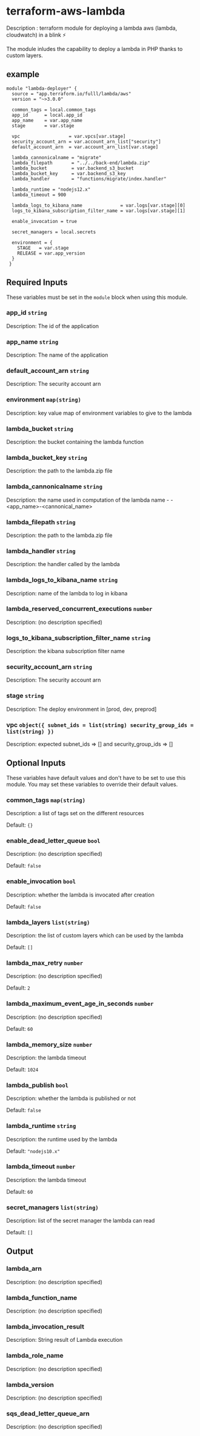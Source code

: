﻿# terraform-aws-lambda

Description : terraform module for deploying a lambda aws (lambda, cloudwatch) in a blink ⚡️

The module inludes the capability to deploy a lambda in PHP thanks to custom layers.



## example

```hcl
module "lambda-deployer" {
  source = "app.terraform.io/fulll/lambda/aws"
  version = "~>3.0.0"

  common_tags = local.common_tags
  app_id      = local.app_id
  app_name    = var.app_name
  stage       = var.stage

  vpc                  = var.vpcs[var.stage]
  security_account_arn = var.account_arn_list["security"]
  default_account_arn  = var.account_arn_list[var.stage]

  lambda_cannonicalname = "migrate"
  lambda_filepath       = "../../back-end/lambda.zip"
  lambda_bucket         = var.backend_s3_bucket
  lambda_bucket_key     = var.backend_s3_key
  lambda_handler        = "functions/migrate/index.handler"

  lambda_runtime = "nodejs12.x"
  lambda_timeout = 900

  lambda_logs_to_kibana_name              = var.logs[var.stage][0]
  logs_to_kibana_subscription_filter_name = var.logs[var.stage][1]

  enable_invocation = true

  secret_managers = local.secrets

  environment = {
    STAGE   = var.stage
    RELEASE = var.app_version
  }
 }
```

## Required Inputs

These variables must be set in the `module` block when using this module.

### app_id **`string`**

Description: The id of the application

### app_name **`string`**

Description: The name of the application

### default_account_arn **`string`**

Description: The security account arn

### environment **`map(string)`**

Description: key value map of environment variables to give to the lambda

### lambda_bucket **`string`**

Description: the bucket containing the lambda function

### lambda_bucket_key **`string`**

Description: the path to the lambda.zip file

### lambda_cannonicalname **`string`**

Description: the name used in computation of the lambda name - <stage>-<app_name>-<cannonical_name>

### lambda_filepath **`string`**

Description: the path to the lambda.zip file

### lambda_handler **`string`**

Description: the handler called by the lambda

### lambda_logs_to_kibana_name **`string`**

Description: name of the lambda to log in kibana

### lambda_reserved_concurrent_executions **`number`**

Description: (no description specified)

### logs_to_kibana_subscription_filter_name **`string`**

Description: the kibana subscription filter name

### security_account_arn **`string`**

Description: The security account arn

### stage **`string`**

Description: The deploy environment in [prod, dev, preprod]

### vpc **`object({ subnet_ids = list(string) security_group_ids = list(string) })`**

Description: expected subnet_ids => [] and security_group_ids => []

## Optional Inputs

These variables have default values and don't have to be set to use this module. You may set these variables to override their default values.

### common_tags **`map(string)`**

Description: a list of tags set on the different resources

Default: `{}`

### enable_dead_letter_queue **`bool`**

Description: (no description specified)

Default: `false`

### enable_invocation **`bool`**

Description: whether the lambda is invocated after creation

Default: `false`

### lambda_layers **`list(string)`**

Description: the list of custom layers which can be used by the lambda

Default: `[]`

### lambda_max_retry **`number`**

Description: (no description specified)

Default: `2`

### lambda_maximum_event_age_in_seconds **`number`**

Description: (no description specified)

Default: `60`

### lambda_memory_size **`number`**

Description: the lambda timeout

Default: `1024`

### lambda_publish **`bool`**

Description: whether the lambda is published or not

Default: `false`

### lambda_runtime **`string`**

Description: the runtime used by the lambda

Default: `"nodejs10.x"`

### lambda_timeout **`number`**

Description: the lambda timeout

Default: `60`

### secret_managers **`list(string)`**

Description: list of the secret manager the lambda can read

Default: `[]` 


## Output

### lambda_arn

Description: (no description specified)

### lambda_function_name

Description: (no description specified)

### lambda_invocation_result

Description: String result of Lambda execution

### lambda_role_name

Description: (no description specified)

### lambda_version

Description: (no description specified)

### sqs_dead_letter_queue_arn

Description: (no description specified)
